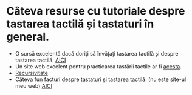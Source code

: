 # Câteva resurse cu tutoriale despre tastarea tactilă și tastaturi în general.

- O sursă excelentă dacă doriți să învățați tastarea tactilă și despre tastarea tactilă. [AICI](https://en.wikipedia.org/wiki/Touch_typing)
- Un site web excelent pentru practicarea tastării tactile ar fi [acesta](https://king-typer.herokuapp.com/).
- [Recursivitate](https://github.com/Vyctor661/king-typer/blob/docs/docs/ro/tutoriale/touch-typing.md)
- Câteva fun facturi despre tastaturi și tastarea tactilă. (nu este site-ul meu web) [AICI](https://keyshorts.com/blogs/blog/41838657-31-weird-fun-facts-about-computer-keyboards-you-didnt-know-about)
